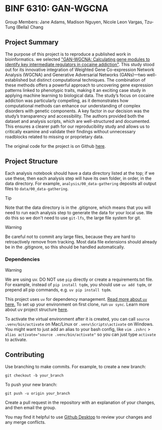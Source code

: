 # BINF 6310: GAN-WGCNA
Group Members: Jane Adams, Madison Nguyen, Nicole Leon Vargas, Tzu-Tung (Bella) Chang

## Project Summary

The purpose of this project is to reproduce a published work in bioinformatics. we selected ["GAN-WGCNA: Calculating gene modules to identify key intermediate regulators in cocaine addiction"](https://journals.plos.org/plosone/article?id=10.1371/journal.pone.0311164#sec019). This study stood out for its innovative integration of Weighted Gene Co-expression Network Analysis (WGCNA) and Generative Adversarial Networks (GANs)—two well-established but distinct computational techniques. The combination of these methods offers a powerful approach to uncovering gene expression patterns linked to phenotypic traits, making it an exciting case study in applying machine learning to biological data. The study’s focus on cocaine addiction was particularly compelling, as it demonstrates how computational methods can enhance our understanding of complex disorders with genetic components. A key factor in our decision was the study’s transparency and accessibility. The authors provided both the dataset and analysis scripts, which are well-structured and documented. This ensures a clearer path for our reproducibility study and allows us to critically examine and validate their findings without unnecessary roadblocks related to missing or proprietary data.

The original code for the project is on Github [here](https://github.com/baicalin/GAN-WGCNA).

## Project Structure

Each analysis notebook should have a data directory listed at the top; if we use these, then each analysis step will have its own folder, in order, in the data directory. For example, `analysis/00_data-gathering` deposits all output files to `data/00_data-gathering`. 

> [!TIP]  
>  Note that the data directory is in the .gitignore, which means that you will need to run each analysis step to generate the data for your local use. We do this so we don't need to use `git-lfs`, the large file system for git.

> [!WARNING]  
> Be careful not to commit any large files, because they are hard to retroactively remove from tracking. Most data file extensions should already be in the .gitignore, so this should be handled automatically.

### Dependencies
> [!WARNING]  
> We are using uv. DO NOT use `pip` directly or create a requirements.txt file. For example, instead of `pip install tqdm`, you should use `uv add tqdm`, or prepend all pip commands, e.g. `uv pip install tqdm`.

This project uses `uv` for dependency management. [Read more about `uv` here.](https://docs.astral.sh/uv/guides/projects/#managing-dependencies) To set up your environment on first clone, run `uv sync`. Learn more about uv project structure [here](https://docs.astral.sh/uv/guides/projects/#project-structure).

To activate the virtual environment after it is created, you can call `source .venv/bin/activate` on Mac/Linux or `.venv\Scripts\activate` on Windows. You might want to just add an alias to your bash config, like `vim .zshrc` > `alias activate="source .venv/bin/activate"` so you can just type `activate` to activate.

## Contributing

Use branching to make commits. For example, to create a new branch:

`git checkout -b your_branch`

To push your new branch:

`git push -u origin your_branch`

Create a pull request in the repository with an explanation of your changes, and then email the group.

You may find it helpful to use [Github Desktop](https://github.com/apps/desktop) to review your changes and any merge conflicts.
